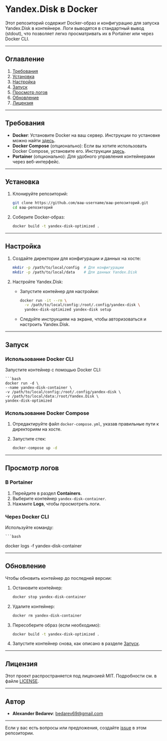 # Yandex.Disk в Docker

Этот репозиторий содержит Docker-образ и конфигурацию для запуска Yandex.Disk в контейнере. Логи выводятся в стандартный вывод (stdout), что позволяет легко просматривать их в Portainer или через Docker CLI.

---

## Оглавление

1. [Требования](#требования)
2. [Установка](#установка)
3. [Настройка](#настройка)
4. [Запуск](#запуск)
5. [Просмотр логов](#просмотр-логов)
6. [Обновление](#обновление)
7. [Лицензия](#лицензия)

---

## Требования

- **Docker**: Установите Docker на ваш сервер. Инструкции по установке можно найти [здесь](https://docs.docker.com/get-docker/).
- **Docker Compose** (опционально): Если вы хотите использовать Docker Compose, установите его. Инструкции [здесь](https://docs.docker.com/compose/install/).
- **Portainer** (опционально): Для удобного управления контейнерами через веб-интерфейс.

---

## Установка

1. Клонируйте репозиторий:

   ```bash
   git clone https://github.com/ваш-username/ваш-репозиторий.git
   cd ваш-репозиторий

2. Соберите Docker-образ:

   ```bash
   docker build -t yandex-disk-optimized .

---

## Настройка

1. Создайте директории для конфигурации и данных на хосте:

   ```bash
   mkdir -p /path/to/local/config  # Для конфигурации
   mkdir -p /path/to/local/data    # Для данных Yandex.Disk

2. Настройте Yandex.Disk:

   - Запустите контейнер для настройки:

     ```bash
     docker run -it --rm \
       -v /path/to/local/config:/root/.config/yandex-disk \
       yandex-disk-optimized yandex-disk setup

   - Следуйте инструкциям на экране, чтобы авторизоваться и настроить Yandex.Disk.

---

## Запуск

### Использование Docker CLI

Запустите контейнер с помощью Docker CLI:

    ```bash
    docker run -d \
    --name yandex-disk-container \
    -v /path/to/local/config:/root/.config/yandex-disk \
    -v /path/to/local/data:/root/Yandex.Disk \
    yandex-disk-optimized

### Использование Docker Compose

1. Отредактируйте файл `docker-compose.yml`, указав правильные пути к директориям на хосте.

2. Запустите стек:

   ```bash
   docker-compose up -d

---

## Просмотр логов

### В Portainer

1. Перейдите в раздел **Containers**.
2. Выберите контейнер `yandex-disk-container`.
3. Нажмите **Logs**, чтобы просмотреть логи.

### Через Docker CLI

Используйте команду:

    ```bash
docker logs -f yandex-disk-container

---

## Обновление

Чтобы обновить контейнер до последней версии:

1. Остановите контейнер:

   ```bash
   docker stop yandex-disk-container

2. Удалите контейнер:

   ```bash
   docker rm yandex-disk-container

3. Пересоберите образ (если необходимо):

   ```bash
   docker build -t yandex-disk-optimized .

4. Запустите контейнер снова, как описано в разделе [Запуск](#запуск).

---

## Лицензия

Этот проект распространяется под лицензией MIT. Подробности см. в файле [LICENSE](LICENSE).

---

## Автор

- **Alexander Bedarev**: [bedarev69@gmail.com](mailto:bedarev69@gmail.com)

---

Если у вас есть вопросы или предложения, создайте [issue](https://github.com/ваш-username/ваш-репозиторий/issues) в этом репозитории.
